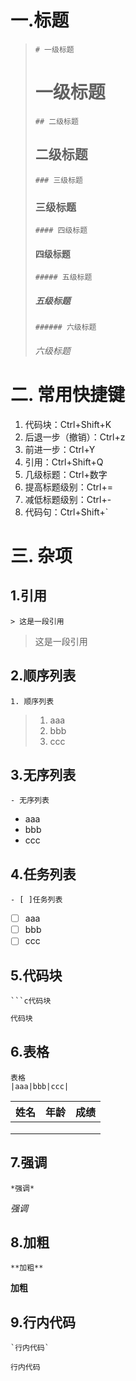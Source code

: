 # 一.标题

> ```
> # 一级标题
> ```
>
> # 一级标题
>
> ```
> ## 二级标题
> ```
>
> ## 二级标题
>
> ```
> ### 三级标题
> ```
>
> ### 三级标题
>
> ```
> #### 四级标题
> ```
>
> #### 四级标题
>
> ```
> ##### 五级标题
> ```
>
> 
>
> ##### 五级标题
>
> ```
> ###### 六级标题
> ```
>
> ###### 六级标题

# 二. 常用快捷键

1. 代码块：Ctrl+Shift+K
2. 后退一步（撤销）：Ctrl+z
3. 前进一步：Ctrl+Y
4. 引用：Ctrl+Shift+Q
5. 几级标题：Ctrl+数字
6. 提高标题级别：Ctrl+=
7. 减低标题级别：Ctrl+-
8. 代码句：Ctrl+Shift+`

# 三. 杂项

## 1.引用

```
> 这是一段引用
```

> 这是一段引用

## 2.顺序列表

```
1. 顺序列表
```

> 1. aaa
> 2. bbb
> 3. ccc

## 3.无序列表

```
- 无序列表
```

- aaa
- bbb
- ccc

## 4.任务列表

```
- [ ]任务列表
```

- [ ] aaa
- [ ] bbb
- [ ] ccc

## 5.代码块

```
```c代码块
```

```c
代码块
```

## 6.表格

```
表格
|aaa|bbb|ccc|
```

| 姓名 | 年龄 | 成绩 |
| :--: | :--: | ---: |
|      |      |      |
|      |      |      |
|      |      |      |

## 7.强调

```
*强调*
```

*强调*

## 8.加粗

```
**加粗**
```

**加粗**

## 9.行内代码

```
`行内代码`
```

`行内代码`

